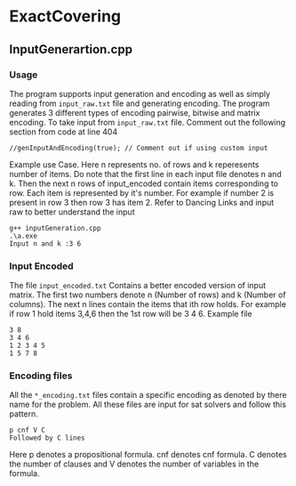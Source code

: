 # ExactCovering


## InputGenerartion.cpp

### Usage
The program supports input generation and encoding as well as simply reading from `input_raw.txt` file and generating encoding.
The program generates 3 different types of encoding pairwise, bitwise and matrix encoding.
To take input from  `input_raw.txt` file. Comment out the following section from code at line 404
```
//genInputAndEncoding(true); // Comment out if using custom input
```


Example use Case. Here n represents no. of rows and k reperesents number of items. Do note that the first line in each input file denotes n and k. Then the next n rows of input_encoded contain items corresponding to row. Each item is represented by it's number. For example if number 2 is present in row 3 then row 3 has item 2. Refer to Dancing Links and input raw to better understand the input
```
g++ inputGeneration.cpp
.\a.exe
Input n and k :3 6
```

### Input Encoded
The file `input_encoded.txt` Contains a better encoded version of input matrix. The first two numbers denote n (Number of rows) and k (Number of columns). The next n lines contain the items that ith row holds. For example if row 1 hold items 3,4,6 then the 1st row will be 3 4 6.
Example file
```
3 8
3 4 6
1 2 3 4 5
1 5 7 8
```

### Encoding files
All the `*_encoding.txt` files contain a specific encoding as denoted by there name for the problem. All these files are input for sat solvers and follow this pattern.
```
p cnf V C
Followed by C lines
```

Here p denotes a propositional formula. cnf denotes cnf formula. C denotes the number of clauses and V denotes the number of variables in the formula.